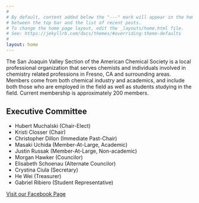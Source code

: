 ```yaml
---
#
# By default, content added below the "---" mark will appear in the home page
# between the top bar and the list of recent posts.
# To change the home page layout, edit the _layouts/home.html file.
# See: https://jekyllrb.com/docs/themes/#overriding-theme-defaults
#
layout: home
---
```

The San Joaquin Valley Section of the American Chemical Society is a local professional organization that serves chemists and individuals involved in chemistry related professions in Fresno, CA and surrounding areas. Members come from both chemical industry and academics, and include both those who are employed in the field as well as students studying in the field. Current membership is approximately 200 members.

## Executive Committee

- Hubert Muchalski (Chair-Elect)
- Kristi Closser (Chair)
- Christopher Dillon (Immediate Past-Chair)
- Masaki Uchida (Member-At-Large, Academic)
- Justin Russak (Member-At-Large, Non-academic)
- Morgan Hawker (Councilor)
- Elisabeth Schoenau (Alternate Councilor)
- Crystina Ciula (Secretary)
- He Wei (Treasurer)
- Gabriel Ribiero (Student Representative)

[Visit our Facebook Page][3c0d666c]

  [3c0d666c]: https://www.facebook.com/sjvacs/ "SJV-ACS Facebook Page"
